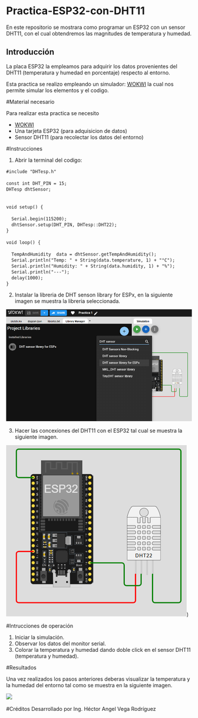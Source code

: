 # Practica-ESP32-con-DHT11

En este repositorio se mostrara como programar un ESP32 con un sensor DHT11, con el cual obtendremos las magnitudes de temperatura y humedad.

## Introducción 

La placa ESP32 la empleamos para adquirir los datos provenientes del DHT11 (temperatura y humedad en porcentaje) respecto al entorno. 

Esta practica se realizo empleando un simulador: [WOKWI](www.wokwi.com) la cual nos permite simular los elementos y el codigo.

#Material necesario

Para realizar esta practica se necesito
- [WOKWI](www.wokwi.com)
- Una tarjeta ESP32 (para adquisicion de datos)
- Sensor DHT11 (para recolectar los datos del entorno)

#Instrucciones
1. Abrir la terminal del codigo:

```
#include "DHTesp.h"

const int DHT_PIN = 15;
DHTesp dhtSensor;


void setup() {

  Serial.begin(115200);
  dhtSensor.setup(DHT_PIN, DHTesp::DHT22);
}

void loop() {

  TempAndHumidity  data = dhtSensor.getTempAndHumidity();
  Serial.println("Temp: " + String(data.temperature, 1) + "°C");
  Serial.println("Humidity: " + String(data.humidity, 1) + "%");
  Serial.println("---");
  delay(1000);
}
```
2. Instalar la libreria de DHT senson library for ESPx, en la siguiente imagen se muestra la libreria seleccionada.

![](https://github.com/HV202506/Practica-ESP32-con-DHT11/blob/main/DHT%20sensor%20library%20for%20ESPx.png?raw=true)


3. Hacer las concexiones del DHT11 con el ESP32 tal cual se muestra la siguiente imagen.

![](https://github.com/HV202506/Practica-ESP32-con-DHT11/blob/main/Elementos%20ESP32%20y%20DHT11.png?raw=true))

#Intrucciones de operación
1. Iniciar la simulación.
2. Observar los datos del monitor serial.
3. Colorar la temperatura y humedad dando doble click en el sensor DHT11 (temperatura y humedad).

#Resultados

Una vez realizados los pasos anteriores deberas visualizar la temperatura y la humedad del entorno tal como se muestra en la siguiente imagen. 

![](https://github.com/user-attachments/assets/eb7bd133-741a-45b8-b340-1e4558ba4116)


#Créditos
Desarrollado por Ing. Héctor Angel Vega Rodríguez

